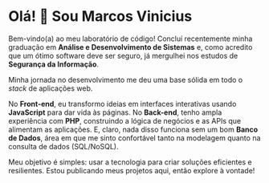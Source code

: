 # Olá! 👋 Sou Marcos Vinicius

Bem-vindo(a) ao meu laboratório de código! Concluí recentemente minha graduação em **Análise e Desenvolvimento de Sistemas** e, como acredito que um ótimo software deve ser seguro, já mergulhei nos estudos de **Segurança da Informação**.

Minha jornada no desenvolvimento me deu uma base sólida em todo o *stack* de aplicações web.

No **Front-end**, eu transformo ideias em interfaces interativas usando **JavaScript** para dar vida às páginas. No **Back-end**, tenho ampla experiência com **PHP**, construindo a lógica de negócios e as APIs que alimentam as aplicações. E, claro, nada disso funciona sem um bom **Banco de Dados**, área em que me sinto confortável tanto na modelagem quanto na consulta de dados (SQL/NoSQL).

Meu objetivo é simples: usar a tecnologia para criar soluções eficientes e resilientes. Estou publicando meus projetos aqui, então explore à vontade!
